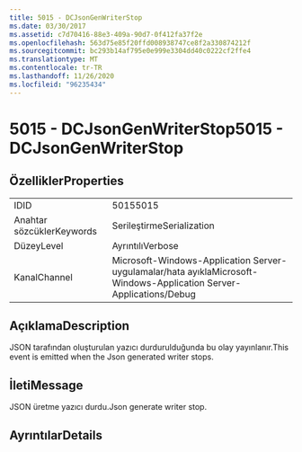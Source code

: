 ```yaml
---
title: 5015 - DCJsonGenWriterStop
ms.date: 03/30/2017
ms.assetid: c7d70416-88e3-409a-90d7-0f412fa37f2e
ms.openlocfilehash: 563d75e85f20ffd008938747ce8f2a330874212f
ms.sourcegitcommit: bc293b14af795e0e999e3304dd40c0222cf2ffe4
ms.translationtype: MT
ms.contentlocale: tr-TR
ms.lasthandoff: 11/26/2020
ms.locfileid: "96235434"
---
```

# <a name="5015---dcjsongenwriterstop"></a><span data-ttu-id="d16b1-102">5015 - DCJsonGenWriterStop</span><span class="sxs-lookup"><span data-stu-id="d16b1-102">5015 - DCJsonGenWriterStop</span></span>

## <a name="properties"></a><span data-ttu-id="d16b1-103">Özellikler</span><span class="sxs-lookup"><span data-stu-id="d16b1-103">Properties</span></span>  
  
|||  
|-|-|  
|<span data-ttu-id="d16b1-104">ID</span><span class="sxs-lookup"><span data-stu-id="d16b1-104">ID</span></span>|<span data-ttu-id="d16b1-105">5015</span><span class="sxs-lookup"><span data-stu-id="d16b1-105">5015</span></span>|  
|<span data-ttu-id="d16b1-106">Anahtar sözcükler</span><span class="sxs-lookup"><span data-stu-id="d16b1-106">Keywords</span></span>|<span data-ttu-id="d16b1-107">Serileştirme</span><span class="sxs-lookup"><span data-stu-id="d16b1-107">Serialization</span></span>|  
|<span data-ttu-id="d16b1-108">Düzey</span><span class="sxs-lookup"><span data-stu-id="d16b1-108">Level</span></span>|<span data-ttu-id="d16b1-109">Ayrıntılı</span><span class="sxs-lookup"><span data-stu-id="d16b1-109">Verbose</span></span>|  
|<span data-ttu-id="d16b1-110">Kanal</span><span class="sxs-lookup"><span data-stu-id="d16b1-110">Channel</span></span>|<span data-ttu-id="d16b1-111">Microsoft-Windows-Application Server-uygulamalar/hata ayıkla</span><span class="sxs-lookup"><span data-stu-id="d16b1-111">Microsoft-Windows-Application Server-Applications/Debug</span></span>|  
  
## <a name="description"></a><span data-ttu-id="d16b1-112">Açıklama</span><span class="sxs-lookup"><span data-stu-id="d16b1-112">Description</span></span>  

 <span data-ttu-id="d16b1-113">JSON tarafından oluşturulan yazıcı durdurulduğunda bu olay yayınlanır.</span><span class="sxs-lookup"><span data-stu-id="d16b1-113">This event is emitted when the Json generated writer stops.</span></span>  
  
## <a name="message"></a><span data-ttu-id="d16b1-114">İleti</span><span class="sxs-lookup"><span data-stu-id="d16b1-114">Message</span></span>  

 <span data-ttu-id="d16b1-115">JSON üretme yazıcı durdu.</span><span class="sxs-lookup"><span data-stu-id="d16b1-115">Json generate writer stop.</span></span>  
  
## <a name="details"></a><span data-ttu-id="d16b1-116">Ayrıntılar</span><span class="sxs-lookup"><span data-stu-id="d16b1-116">Details</span></span>
